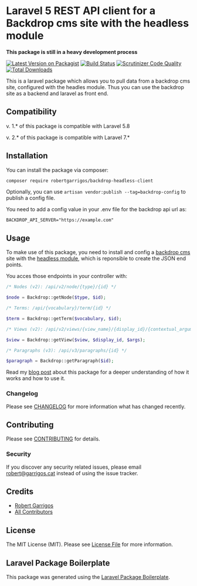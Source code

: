 # Laravel 5 REST API client for a Backdrop cms site with the headless module

**This package is still in a heavy development process**

[![Latest Version on Packagist](https://img.shields.io/packagist/v/robertgarrigos/backdrop-headless-client.svg?include_prereleases)](https://packagist.org/packages/robertgarrigos/backdrop-headless-client)
[![Build Status](https://img.shields.io/travis/robertgarrigos/backdrop-headless-client/master.svg)](https://travis-ci.org/robertgarrigos/backdrop-headless-client)
[![Scrutinizer Code Quality](https://scrutinizer-ci.com/g/robertgarrigos/backdrop-headless-client/badges/quality-score.png?b=master)](https://scrutinizer-ci.com/g/robertgarrigos/backdrop-headless-client/?branch=master)
[![Total Downloads](https://img.shields.io/packagist/dt/robertgarrigos/backdrop-headless-client.svg)](https://packagist.org/packages/robertgarrigos/backdrop-headless-client)

This is a laravel package which allows you to pull data from a backdrop cms site, configured with the headles module. Thus you can use the backdrop site as a backend and laravel as front end.

## Compatibility
v. 1.* of this package is compatible with Laravel 5.8

v. 2.* of this package is compatible with Laravel 7.*

## Installation

You can install the package via composer:

```bash
composer require robertgarrigos/backdrop-headless-client
```
Optionally, you can use `artisan vendor:publish --tag=backdrop-config` to publish a config file.

You need to add a config value in your .env file for the backdrop api url as:

```
BACKDROP_API_SERVER="https://example.com"
```

## Usage

To make use of this package, you need to install and config a [backdrop cms](https://github.com/backdrop/backdrop) site with the [headless module](https://github.com/backdrop-contrib/headless), which is reponsible to create the JSON end points.

You acces those endpoints in your controller with:

```php
/* Nodes (v2): /api/v2/node/{type}/{id} */

$node = Backdrop::getNode($type, $id);

/* Terms: /api/{vocabulary}/term/{id} */

$term = Backdrop::getTerm($vocabulary, $id);

/* Views (v2): /api/v2/views/{view_name}/{display_id}/{contextual_arguments}{filter_arguments} */

$view = Backdrop::getView($view, $display_id, $args);

/* Paragraphs (v3): /api/v3/paragraphs/{id} */

$paragraph = Backdrop::getParagraph($id);
```

Read my [blog post](https://www.garrigos.cat/how-to-set-a-backdrop-cms-as-backend-and-a-laravel-as-frontend) about this package for a deeper understanding of how it works and how to use it.

### Changelog

Please see [CHANGELOG](CHANGELOG.md) for more information what has changed recently.

## Contributing

Please see [CONTRIBUTING](CONTRIBUTING.md) for details.

### Security

If you discover any security related issues, please email robert@garrigos.cat instead of using the issue tracker.

## Credits

- [Robert Garrigos](https://github.com/robertgarrigos)
- [All Contributors](../../contributors)

## License

The MIT License (MIT). Please see [License File](LICENSE.md) for more information.

## Laravel Package Boilerplate

This package was generated using the [Laravel Package Boilerplate](https://laravelpackageboilerplate.com).
